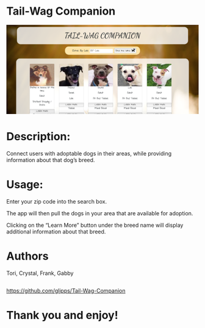 # Tail-Wag Companion

![Tail-Wag Companion](/assets/images/screenshot.png)

# Description:
Connect users with adoptable dogs in their areas, while providing information about that dog’s breed.

# Usage:
Enter your zip code into the search box.

The app will then pull the dogs in your area that are available for adoption.

Clicking on the “Learn More” button under the breed name will display additional information about that breed.

# Authors
Tori, Crystal, Frank, Gabby

##
https://github.com/glipps/Tail-Wag-Companion

# Thank you and enjoy!
